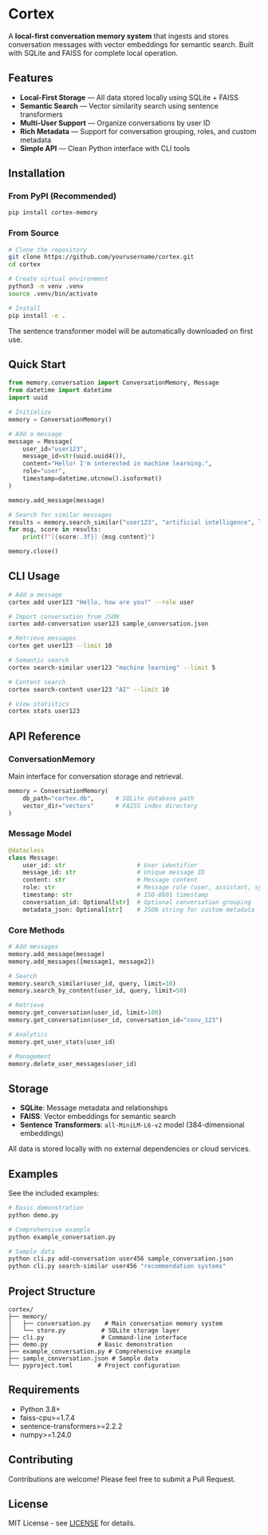 # Cortex

A **local-first conversation memory system** that ingests and stores conversation messages with vector embeddings for semantic search. Built with SQLite and FAISS for complete local operation.

## Features

- **Local-First Storage** — All data stored locally using SQLite + FAISS
- **Semantic Search** — Vector similarity search using sentence transformers
- **Multi-User Support** — Organize conversations by user ID
- **Rich Metadata** — Support for conversation grouping, roles, and custom metadata
- **Simple API** — Clean Python interface with CLI tools

## Installation

### From PyPI (Recommended)

```bash
pip install cortex-memory
```

### From Source

```bash
# Clone the repository
git clone https://github.com/yourusername/cortex.git
cd cortex

# Create virtual environment
python3 -m venv .venv
source .venv/bin/activate

# Install
pip install -e .
```

The sentence transformer model will be automatically downloaded on first use.

## Quick Start

```python
from memory.conversation import ConversationMemory, Message
from datetime import datetime
import uuid

# Initialize
memory = ConversationMemory()

# Add a message
message = Message(
    user_id="user123",
    message_id=str(uuid.uuid4()),
    content="Hello! I'm interested in machine learning.",
    role="user",
    timestamp=datetime.utcnow().isoformat()
)

memory.add_message(message)

# Search for similar messages
results = memory.search_similar("user123", "artificial intelligence", limit=5)
for msg, score in results:
    print(f"[{score:.3f}] {msg.content}")

memory.close()
```

## CLI Usage

```bash
# Add a message
cortex add user123 "Hello, how are you?" --role user

# Import conversation from JSON
cortex add-conversation user123 sample_conversation.json

# Retrieve messages
cortex get user123 --limit 10

# Semantic search
cortex search-similar user123 "machine learning" --limit 5

# Content search
cortex search-content user123 "AI" --limit 10

# View statistics
cortex stats user123
```

## API Reference

### ConversationMemory

Main interface for conversation storage and retrieval.

```python
memory = ConversationMemory(
    db_path="cortex.db",      # SQLite database path
    vector_dir="vectors"      # FAISS index directory
)
```

### Message Model

```python
@dataclass
class Message:
    user_id: str                    # User identifier
    message_id: str                 # Unique message ID
    content: str                    # Message content
    role: str                       # Message role (user, assistant, system)
    timestamp: str                  # ISO-8601 timestamp
    conversation_id: Optional[str]  # Optional conversation grouping
    metadata_json: Optional[str]    # JSON string for custom metadata
```

### Core Methods

```python
# Add messages
memory.add_message(message)
memory.add_messages([message1, message2])

# Search
memory.search_similar(user_id, query, limit=10)
memory.search_by_content(user_id, query, limit=50)

# Retrieve
memory.get_conversation(user_id, limit=100)
memory.get_conversation(user_id, conversation_id="conv_123")

# Analytics
memory.get_user_stats(user_id)

# Management
memory.delete_user_messages(user_id)
```

## Storage

- **SQLite**: Message metadata and relationships
- **FAISS**: Vector embeddings for semantic search
- **Sentence Transformers**: `all-MiniLM-L6-v2` model (384-dimensional embeddings)

All data is stored locally with no external dependencies or cloud services.

## Examples

See the included examples:

```bash
# Basic demonstration
python demo.py

# Comprehensive example
python example_conversation.py

# Sample data
python cli.py add-conversation user456 sample_conversation.json
python cli.py search-similar user456 "recommendation systems"
```

## Project Structure

```
cortex/
├── memory/
│   ├── conversation.py    # Main conversation memory system
│   └── store.py          # SQLite storage layer
├── cli.py                # Command-line interface
├── demo.py              # Basic demonstration
├── example_conversation.py # Comprehensive example
├── sample_conversation.json # Sample data
└── pyproject.toml       # Project configuration
```

## Requirements

- Python 3.8+
- faiss-cpu>=1.7.4
- sentence-transformers>=2.2.2
- numpy>=1.24.0

## Contributing

Contributions are welcome! Please feel free to submit a Pull Request.

## License

MIT License - see [LICENSE](LICENSE) for details.